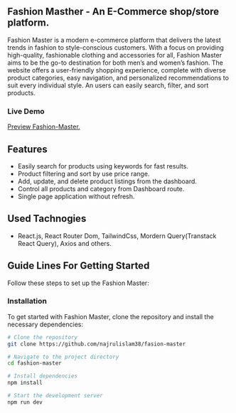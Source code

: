 ## Fashion Masther - An E-Commerce shop/store platform.

Fashion Master is a modern e-commerce platform that delivers the latest trends in fashion to style-conscious customers. With a focus on providing high-quality, fashionable clothing and accessories for all, Fashion Master aims to be the go-to destination for both men’s and women’s fashion. The website offers a user-friendly shopping experience, complete with diverse product categories, easy navigation, and personalized recommendations to suit every individual style. An users can easily search, filter, and sort products.

### Live Demo

[Preview Fashion-Master.](https://fashion-master-nexbell.netlify.app/)

## Features

- Easily search for products using keywords for fast results.
- Product filtering and sort by use price range.
- Add, update, and delete product listings from the dashboard.
- Control all products and category from Dashboard route.
- Single page application without refresh.

## Used Tachnogies

- React.js, React Router Dom, TailwindCss, Mordern Query(Transtack React Query), Axios and others.

## Guide Lines For Getting Started

Follow these steps to set up the Fashion Master:

### Installation

To get started with Fashion Master, clone the repository and install the necessary dependencies:

```bash
# Clone the repository
git clone https://github.com/najrulislam38/fasion-master

# Navigate to the project directory
cd fashion-master

# Install dependencies
npm install

# Start the development server
npm run dev
```

